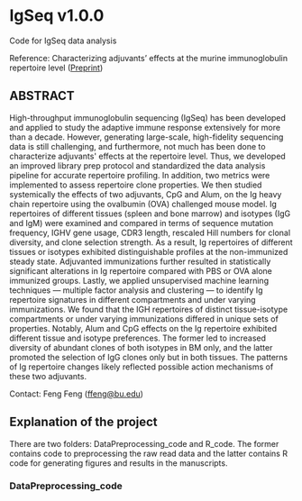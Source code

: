 # IgSeq v1.0.0
Code for IgSeq data analysis

Reference: Characterizing adjuvants’ effects at the murine immunoglobulin repertoire level ([Preprint](https://doi.org/10.1101/2022.11.19.517218 ))

## ABSTRACT
High-throughput immunoglobulin sequencing (IgSeq) has been developed and applied to study the adaptive immune response extensively for more than a decade. However, generating large-scale, high-fidelity sequencing data is still challenging, and furthermore, not much has been done to characterize adjuvants' effects at the repertoire level. Thus, we developed an improved library prep protocol and standardized the data analysis pipeline for accurate repertoire profiling. In addition, two metrics were implemented to assess repertoire clone properties. We then studied systemically the effects of two adjuvants, CpG and Alum, on the Ig heavy chain repertoire using the ovalbumin (OVA) challenged mouse model. Ig repertoires of different tissues (spleen and bone marrow) and isotypes (IgG and IgM) were examined and compared in terms of sequence mutation frequency, IGHV gene usage, CDR3 length, rescaled Hill numbers for clonal diversity, and clone selection strength. As a result, Ig repertoires of different tissues or isotypes exhibited distinguishable profiles at the non-immunized steady state. Adjuvanted immunizations further resulted in statistically significant alterations in Ig repertoire compared with PBS or OVA alone immunized groups. Lastly, we applied unsupervised machine learning techniques — multiple factor analysis and clustering — to identify Ig repertoire signatures in different compartments and under varying immunizations. We found that the IGH repertoires of distinct tissue-isotype compartments or under varying immunizations differed in unique sets of properties. Notably, Alum and CpG effects on the Ig repertoire exhibited different tissue and isotype preferences. The former led to increased diversity of abundant clones of both isotypes in BM only, and the latter promoted the selection of IgG clones only but in both tissues. The patterns of Ig repertoire changes likely reflected possible action mechanisms of these two adjuvants.

Contact: Feng Feng (ffeng@bu.edu)

## Explanation of the project

There are two folders: DataPreprocessing_code and R_code. The former contains code to preprocessing the raw read data and the latter contains R code for generating figures and results in the manuscripts.

### DataPreprocessing_code

#### 
